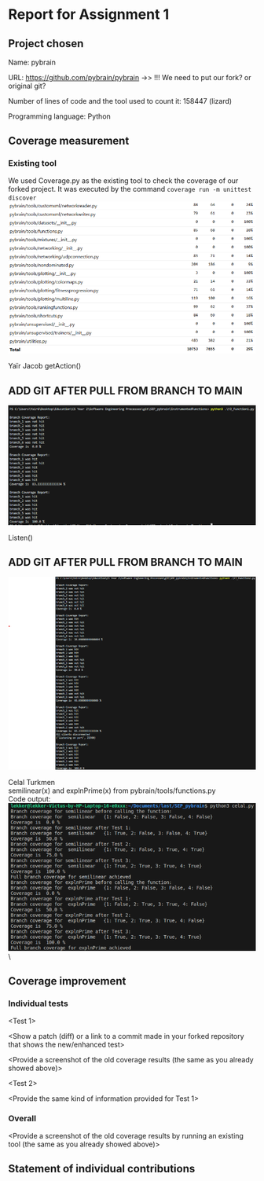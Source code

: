 # Report for Assignment 1

## Project chosen

Name: pybrain

URL: https://github.com/pybrain/pybrain  ->> !!! We need to put our fork? or original git?

Number of lines of code and the tool used to count it: 158447 (lizard)

Programming language: Python

## Coverage measurement

### Existing tool

We used Coverage.py as the existing tool to check the coverage of our forked project.
It was executed by the command `coverage run -m unittest discover `
![Coverage results](sources/coverage.png)

Yaïr Jacob
getAction()
## ADD GIT AFTER PULL FROM BRANCH TO MAIN
![Function 1 Yaïr Coverage](sources/function1_Yair_coverage.png)

Listen()
 ## ADD GIT AFTER PULL FROM BRANCH TO MAIN
![Function 2 Yaïr Coverage](sources/function2_Yair_coverage.png)

Celal Turkmen \
semilinear(x) and explnPrime(x) from pybrain/tools/functions.py \
Code output: \
![Celal Coverage](sources/celal_coverage.png) \
## Coverage improvement

### Individual tests

<The following is supposed to be repeated for each group member>

<Group member name>

<Test 1>

<Show a patch (diff) or a link to a commit made in your forked repository that shows the new/enhanced test>

<Provide a screenshot of the old coverage results (the same as you already showed above)>

<Provide a screenshot of the new coverage results>

<State the coverage improvement with a number and elaborate on why the coverage is improved>

<Test 2>

<Provide the same kind of information provided for Test 1>

### Overall

<Provide a screenshot of the old coverage results by running an existing tool (the same as you already showed above)>

<Provide a screenshot of the new coverage results by running the existing tool using all test modifications made by the group>

## Statement of individual contributions

<Write what each group member did>
